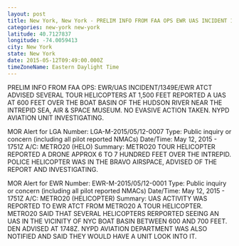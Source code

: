 ```yaml
---
layout: post
title: New York, New York - PRELIM INFO FROM FAA OPS EWR UAS INCIDENT 1349E EWR ATCT ADVISED SEVERAL TOUR HELICOPTERS
categories: new-york new-york
latitude: 40.7127837
longitude: -74.0059413
city: New York
state: New York
date: 2015-05-12T09:49:00.000Z
timeZoneName: Eastern Daylight Time
---
```


PRELIM INFO FROM FAA OPS: EWR/UAS INCIDENT/1349E/EWR ATCT ADVISED SEVERAL TOUR HELICOPTERS AT 1,500 FEET REPORTED A UAS AT 600 FEET OVER THE BOAT BASIN OF THE HUDSON RIVER NEAR THE INTREPID SEA, AIR & SPACE MUSEUM. NO EVASIVE ACTION TAKEN. NYPD AVIATION UNIT INVESTIGATING.

MOR Alert for LGA
Number: LGA-M-2015/05/12-0007
Type: Public inquiry or concern (including all pilot reported NMACs)
Date/Time: May 12, 2015 - 1751Z
A/C: METRO20 (HELO)
Summary: METRO20 TOUR HELICOPTER REPORTED A DRONE APPROX 6 TO 7 HUNDRED FEET OVER THE INTREPID. POLICE HELICOPTER WAS IN THE BRAVO AIRSPACE, ADVISED OF THE REPORT AND INVESTIGATING.

MOR Alert for EWR
Number: EWR-M-2015/05/12-0001
Type: Public inquiry or concern (including all pilot reported NMACs)
Date/Time: May 12, 2015 - 1751Z
A/C: METRO20 (HELICOPTER)
Summary: UAS ACTIVITY WAS REPORTED TO EWR ATCT FROM METRO20 A TOUR HELICOPTER. METRO20 SAID THAT SEVERAL HELICOPTERS RERPORTED SEEING AN UAS IN THE VICINITY OF NYC BOAT BASIN BETWEEN 600 AND 700 FEET. DEN ADVISED AT 1748Z. NYPD AVIATION DEPARTMENT WAS ALSO NOTIFIED AND SAID THEY WOULD HAVE A UNIT LOOK INTO IT.